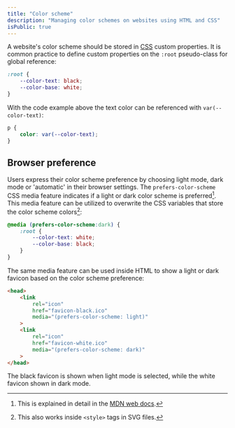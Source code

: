```yaml
---
title: "Color scheme"
description: "Managing color schemes on websites using HTML and CSS"
isPublic: true
---
```


A website's color scheme should be stored in [CSS](css) custom properties.
It is common practice to define custom properties on the `:root` pseudo-class for global reference:

```css
:root {
    --color-text: black;
    --color-base: white;
}
```

With the code example above the text color can be referenced with `var(--color-text)`:

```css
p {
    color: var(--color-text);
}
```

## Browser preference
Users express their color scheme preference by choosing light mode, dark mode or 'automatic' in their browser settings.
The `prefers-color-scheme` CSS media feature indicates if a light or dark color scheme is preferred[^1].
This media feature can be utilized to overwrite the CSS variables that store the color scheme colors[^2]:

```css
@media (prefers-color-scheme:dark) {
    :root {
        --color-text: white;
        --color-base: black;
    }
}
```

[^1]: This is explained in detail in the [MDN web docs](https://developer.mozilla.org/en-US/docs/Web/CSS/@media/prefers-color-scheme).
[^2]: This also works inside `<style>` tags in SVG files.

The same media feature can be used inside HTML to show a light or dark favicon based on the color scheme preference:

```html
<head>
    <link
        rel="icon"
        href="favicon-black.ico"
        media="(prefers-color-scheme: light)"
    >
    <link
        rel="icon"
        href="favicon-white.ico"
        media="(prefers-color-scheme: dark)"
    >
</head>
```

The black favicon is shown when light mode is selected, while the white favicon shown in dark mode.
